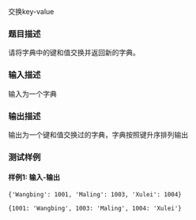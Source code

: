 交换key-value

### 题目描述

请将字典中的键和值交换并返回新的字典。

### 输入描述

输入为一个字典

### 输出描述

输出为一个键和值交换过的字典，字典按照键升序排列输出

### 测试样例

#### 样例1: 输入-输出

```
{'Wangbing': 1001, 'Maling': 1003, 'Xulei': 1004}
```

```
{1001: 'Wangbing', 1003: 'Maling', 1004: 'Xulei'}
```

